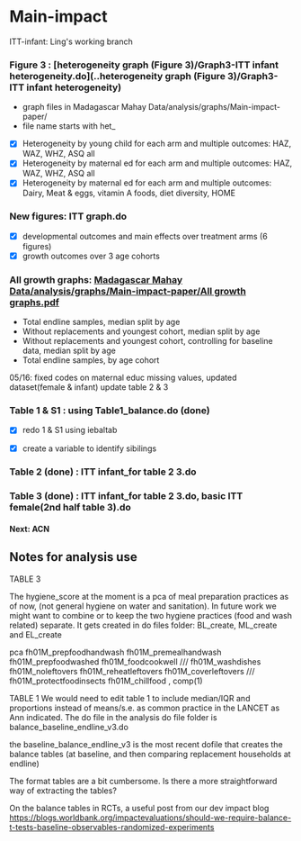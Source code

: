 # Main-impact


ITT-infant: Ling's working branch



### Figure 3 : [heterogeneity graph (Figure 3)/Graph3-ITT infant heterogeneity.do](..heterogeneity graph (Figure 3)/Graph3-ITT infant heterogeneity)
- graph files in Madagascar Mahay Data/analysis/graphs/Main-impact-paper/
- file name starts with het_
- [x] Heterogeneity by young child for each arm and multiple outcomes: HAZ, WAZ, WHZ, ASQ all
- [x] Heterogeneity by maternal ed for each arm and multiple outcomes: HAZ, WAZ, WHZ, ASQ all
- [x] Heterogeneity by maternal ed for each arm and multiple outcomes: Dairy, Meat & eggs, vitamin A foods, diet diversity, HOME

### New figures: ITT graph.do
- [x] developmental outcomes and main effects over treatment arms (6 figures)
- [x] growth outcomes over 3 age cohorts

### All growth graphs: [Madagascar Mahay Data/analysis/graphs/Main-impact-paper/All growth graphs.pdf](https://www.dropbox.com/s/013zh3p2es5e46e/All%20growth%20graphs.pdf?dl=0)
- Total endline samples, median split by age
- Without replacements and youngest cohort, median split by age
- Without replacements and youngest cohort, controlling for baseline data, median split by age
- Total endline samples, by age cohort

05/16: 
fixed codes on maternal educ missing values, updated dataset(female & infant)
update table 2 & 3

### Table 1 & S1 : using Table1_balance.do (done)
- [x] redo 1 & S1 using iebaltab
- [x] create a variable to identify sibilings


### Table 2 (done) : ITT infant_for table 2 3.do 

 
### Table 3 (done) : ITT infant_for table 2 3.do, basic ITT female(2nd half table 3).do



#### Next: ACN


## Notes for analysis use



TABLE 3

The hygiene_score at the moment is a pca of meal preparation practices as of now, (not general hygiene on water and sanitation).
In future work we might want to combine or to keep the two hygiene practices (food and wash related) separate.
It gets created in do files folder: BL_create, ML_create and EL_create
 
pca fh01M_prepfoodhandwash fh01M_premealhandwash fh01M_prepfoodwashed fh01M_foodcookwell ///
                fh01M_washdishes fh01M_noleftovers fh01M_reheatleftovers fh01M_coverleftovers ///
                fh01M_protectfoodinsects fh01M_chillfood , comp(1)


TABLE 1
We would need to edit table 1 to include median/IQR and proportions instead of means/s.e. as common practice in the LANCET as Ann indicated.
The do file in the analysis do file folder is balance_baseline_endline_v3.do

the baseline_balance_endline_v3 is the most recent dofile that creates the balance tables 
(at baseline, and then comparing replacement households at endline)


The format tables are a bit cumbersome. Is there a more straightforward way of extracting the tables?
 
On the balance tables in RCTs, a useful post from our dev impact blog https://blogs.worldbank.org/impactevaluations/should-we-require-balance-t-tests-baseline-observables-randomized-experiments
